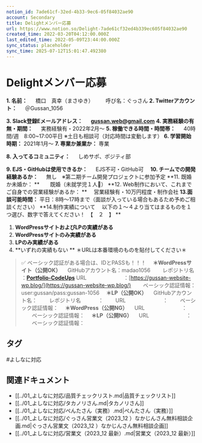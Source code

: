 ```yaml
---
notion_id: 7ade61cf-32ed-4b33-9ec6-05f84032ae90
account: Secondary
title: Delightメンバー応募
url: https://www.notion.so/Delight-7ade61cf32ed4b339ec605f84032ae90
created_time: 2022-03-20T04:12:00.000Z
last_edited_time: 2022-05-09T23:44:00.000Z
sync_status: placeholder
sync_time: 2025-07-12T15:01:47.492380
---
```

# Delightメンバー応募


**1. 名前：**
　   橋口　真幸（まさゆき）
　　呼び名：ぐっさん
**2. Twitterアカウント：**
　   ＠Gussan_1056

**3. Slack登録Eメールアドレス：**
　   **gussan.web@gmail.com**
**4. 実務経験の有無・期間：**
　   実務経験有・2022年2月〜
**5. 稼働できる時間・時間帯：**
　   40時間/週　8:00~17:00平日
       ※土日も相談可（対応時間は変動します）
**6. 学習開始時期：**
       2021年1月〜 
**7. 専業か兼業か：**
       専業

**8. 入ってるコミュニティ：**
　   しめサポ、ポジティ部

**9. EJS・GitHubは使用できるか：**
　   EJS不可・GitHub可　
**10. チームでの開発経験あるか：**
　   無し　※第二期チーム開発プロジェクトに参加予定 
**11. 既婚か未婚か：
**　　既婚（未就学児１人👦）
**12. Web制作において、これまでご自身での営業経験があるか：
    ** 　営業経験有・10万円程度・制作会社
**13.面談可能時間：**
       平日：8時〜17時まで（面談が入っている場合もあるため予めご相談ください）
**14.制作実績について
　以下の１〜４より当てはまるものを１つ選び、数字で答えてください！　【　２　】
**
1. **WordPressサイトおよびLPの実績がある**
1. **WordPressサイトのみ実績がある**
1. **LPのみ実績がある**
1. **いずれの実績もない **
＊URLは本番環境のものを貼付してください＊
> ✅ ベーシック認証がある場合は、IDとPASSも！！！
　**＊WordPressサイト（公開OK）**
    　GitHubアカウント名：madao1056
　　レポジトリ名　　 　：[**Portfolio-CodeUps**](https://github.com/madao1056/Portfolio-CodeUps)
        URL　　　　　　　：[https://gussan-website-wp.blog/](https://gussan-website-wp.blog/)
　　ベーシック認証情報：user:gussan/pass:gussan-1056
　**＊LP（公開OK）**
    　GitHubアカウント名：
　　レポジトリ名　　 　：
　　URL　　　　　　　：
　　ベーシック認証情報：
　**＊WordPress（公開NG）**
    　URL　　　　　　　：
　　ベーシック認証情報：
　**＊LP（公開NG）**
    　URL　　　　　　　：
　　ベーシック認証情報：

## タグ

#よしなに対応 

## 関連ドキュメント

- [[../01_よしなに対応/品質チェックリスト.md|品質チェックリスト]]
- [[../01_よしなに対応/タカノリさん.md|タカノリさん]]
- [[../01_よしなに対応/ぺんたさん（実務）.md|ぺんたさん（実務）]]
- [[../01_よしなに対応/ぐっさん営業文（2023_12 ）なかじんさん無料相談企画.md|ぐっさん営業文（2023_12 ）なかじんさん無料相談企画]]
- [[../01_よしなに対応/営業文（2023_12  最新）.md|営業文（2023_12  最新）]]

